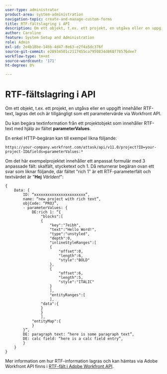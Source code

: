 ```yaml
---
user-type: administrator
product-area: system-administration
navigation-topic: create-and-manage-custom-forms
title: RTF-fältslagring i API
description: Om ett objekt, t.ex. ett projekt, en utgåva eller en uppgift innehåller RTF-text, lagras det och är tillgängligt som ett parametervärde via Workfront API.
author: Caroline
feature: System Setup and Administration
role: Admin
exl-id: 2e4b18be-14bb-4d47-8e63-e2f4a5dc376f
source-git-commit: e20934501c2117455ca7950834d868f78576dee7
workflow-type: tm+mt
source-wordcount: '171'
ht-degree: 0%

---
```


# RTF-fältslagring i API

Om ett objekt, t.ex. ett projekt, en utgåva eller en uppgift innehåller RTF-text, lagras det och är tillgängligt som ett parametervärde via Workfront API.

Du kan begära textinformation från ett projektobjekt som innehåller RTF-text med hjälp av fältet **parameterValues**.

En enkel HTTP-begäran kan till exempel likna följande:

`https://your-company.workfront.com/attask/api/v11.0/project?ID=your-project-ID&fields=parameterValues:*`

Om det här exempelprojektet innehåller ett anpassat formulär med 3 anpassade fält: skalfält, stycketext och 1. Då returnerar begäran ovan ett svar som liknar följande, där fältet &quot;rich 1&quot; är ett RTF-parameterfält och textvärdet är &quot;**Hej** *Världen!*&quot;:

```
{
	Data: {
		ID: “xxxxxxxxxxxxxxxxxxxxxxx”,
		name: “new project with rich text”,
		objCode: “PROJ”,
		- parameterValues: {
			DE:rich 1: “{
				"blocks":[
				{
					"key":"7eibh",
					"text":"Hello Word!",
					"type":"unstyled",
					"depth":0,
					"inlineStyleRanges":[
					{
						"offset":0,
						"length":6,
						"style":"BOLD"
					},
					{
						"offset":6,
						"length":5,
						"style":"ITALIC"
					}
					],
					"entityRanges":[
					],
				"data":{
				}
				}
				],
			"entityMap":{
			}
		}”,
		DE: paragraph text: “here is some paragraph text”,
		DE: calc field: “here is a calc field entry”,
		}
	}
}
```

Mer information om hur RTF-information lagras och kan hämtas via Adobe Workfront API finns i [RTF-fält i Adobe Workfront API](../../../wf-api/general/rich-text-field-api.md).

